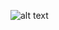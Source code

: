 ![alt text](![hasil](https://github.com/user-attachments/assets/eeab6ff2-68a6-4fc2-a45e-bb5ba7769a2e)?raw=true)
